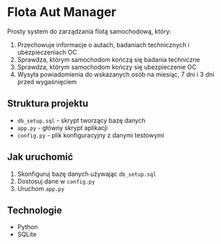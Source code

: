 # Flota Aut Manager

Prosty system do zarządzania flotą samochodową, który:
1. Przechowuje informacje o autach, badaniach technicznych i ubezpieczeniach OC
2. Sprawdza, którym samochodom kończą się badania techniczne
3. Sprawdza, którym samochodom kończy się ubezpieczenie OC
4. Wysyła powiadomienia do wskazanych osób na miesiąc, 7 dni i 3 dni przed wygaśnięciem

## Struktura projektu
- `db_setup.sql` - skrypt tworzący bazę danych
- `app.py` - główny skrypt aplikacji
- `config.py` - plik konfiguracyjny z danymi testowymi

## Jak uruchomić
1. Skonfiguruj bazę danych używając `db_setup.sql`
2. Dostosuj dane w `config.py`
3. Uruchom `app.py`

## Technologie
- Python
- SQLite
